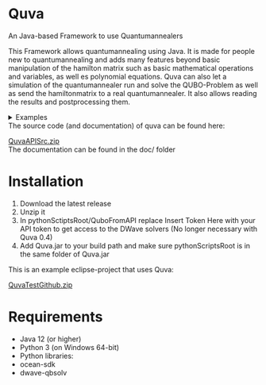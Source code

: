 # Quva
An Java-based Framework to use Quantumannealers

This Framework allows quantumannealing using Java. It is made for people new to quantumannealing and adds many features beyond basic manipulation of the hamilton matrix such as basic mathematical operations and variables, as well es polynomial equations. 
Quva can also let a simulation of the quantumannealer run and solve the QUBO-Problem as well as send the hamiltonmatrix to a real quantumannealer. It also allows reading the results and postprocessing them.
<details>
<summary>Examples</summary>
<details><summary>n-Queens Problem</summary>

```java

import quva.core.*;

public class QuvaMain extends QUBOMatrix{
	public QuvaMain() {
		//inits an empty matrix
		super(100);
		int n=6;

		//Each group of n (0 - n-1;n - 2n-1;...;n*n-n  - n*n-1) only has one qubit with the value 1
		for(int i=0;i<n;i++) limit(1,range(0+i*n,n-1 +i*n));
		//Each group that can be written like (i+0,i+n,i+2n,...,i+n*n-n) has exactly one qubit with the value one
		for(int i=0;i<n;i++) limit(1,range(0+i,n*n-n +i,n));

		//These conditions look if the queens are on the same diagonal. If so a punishment of one is added
		/*Same as 
		for(int i=0;i<n*n;i++) for(int j=0;j<n*n;j++) if(((i/n)-(i%n))==((j/n)-(j%n))&&i!=j) add(1,i,j);*/
		 applyRule(range(0,n*n-1),range(0,n*n-1),(i,j)-> ((i/n)-(i%n))==((j/n)-(j%n))&&i!=j, (i,j) ->1 );
		/*Same as 
		for(int i=0;i<n*n;i++) for(int j=0;j<n*n;j++) if(((i/n)+(i%n))==((j/n)+(j%n))&&i!=j) add(1,i,j);*/
		 applyRule(range(0,n*n-1),range(0,n*n-1),(i,j)-> ((i/n)+(i%n))==((j/n)+(j%n))&&i!=j, (i,j) ->1);

		//Runs the hamilton matrix
		int[] results=execute(SIMULATE);

		//prints the results
		for(int i=0;i<results.length;i++) {
		System.out.print(" "+results[i]);
		if(i%n==n-1)System.out.println("");
		}
	}
}
```

</details>
<details><summary>Traveling Salesman</summary>
This is the code required to solve the traveling Salesman problem:

```java

import quva.core.*;

public class QuvaMain extends QUBOMatrix{
	public QuvaMain() {
   		 //creates empty matrix with 100 qubits
		super(100);
    		//sets up the prorisation system for conditions (conditions with highter prority are weighted by the factor 10
    		// and the baseline is set at prority 0 rather than 1)
		init(10,false);
    		//The distances between the cities
		float[][] distances= {{0,3,4},{3,0,5},{4,5,0}};
		int n=distances.length;
   		 //Sets the priority of the conditions to follow to one (The higher the number the higher the priority)
		layer(1);
    		//groups the qubits in groups of n to make referencing them easier (the weights are added to make it easier to read the results)
		for(int i=0;i<n;i++) register("step"+i,n,fromIntArray(range(1,n)));
    		//Limits the merchant to visit only one city at a time
		for(int i=0;i<n;i++) limit(1,find("step"+i));
    		//Limits the merchant to visit a city only once
		for(int i=0;i<n;i++) limit(1,range(i,n*n-n+i,n));
   		 //Sets the prority to the baseline (wich was set to 0)
		layer(0);
   		 //Adds the travel costs
		for(int i=0;i<n;i++) pattern(distances,find("step"+i),find("step"+(i+1)%n));
		//prints the matrix
    		//System.out.println(this);
   		 //Simulates the hamilton-matrix
		int[] results=execute(SIMULATE);
   		 //reads the results
		System.out.println("The merchant visits the cities in the order: ");
		for(int i=0;i<n;i++) System.out.print((int)readVar(results,"step"+i)+" ");
	}
	float[] fromIntArray(int[] arr) {
		float[] ret=new float[arr.length];
		for(int i=0;i<arr.length;i++) ret[i]=arr[i];
		return ret;
	}
}
```
</details><details><summary>Solving equations</summary>
This is an example on how to solve the equation x^2+2x-1=9 -> x^2+2x-8=0

```java

import quva.core.*;

public class QuvaMain extends QUBOMatrix{
	public QuvaMain() {
		//inits the matrix
		super(100);
		init(10,false);
		//adds conditions with a priority of 1 (the higher the number the higher the priority)
		layer(1);
		//registers the variable x=-4q_0+2q_1+1q_2
		register("x",3,4,true);
		//registers xx as the product of x with itself
		registerMultiplyCarries("xx","x","x");
		layer(0);
		//adds the equation as a linear equation
		linearEquation("-8+2*x+1*xx");
		//prints out the hamilton matrix
		System.out.println(this);
		//executes the QUBO-Problem
		int ret[]=execute(SIMULATE);
		//reads x
		System.out.println("x="+readVar(ret,"x"));
	}
}
```
</details><details><summary>Primality Test</summary>
This program checks if a number is prime and if not it returns a p and q with n=p*q

```java

import quva.core.*;

public class QuvaMain extends QUBOMatrix{
	public QuvaMain() {
		super(100);
		init(10,false);
		int n=21;

		//Calculating the bits needed to represent each number
		int l1=binaryDigits(n)-2;
		int l2=(int)((l1+1)/2);

		//registers p and q/ p=2^l1*p_0+2^(l1-1)p_1+2^(l1-2)p_2+...+2p_(l1-1)
		register("p",l1,(int)Math.pow(2,l1),false);
		register("q",l2,(int)Math.pow(2,l2),false);
		//multiplies p*q
		registerMultiplyCarries("pq","p","q");

		//adds the equation 0=n-(p+1)(q+1)=n-pq-p-q-1
		linearEquation(n+" -1*pq  -1*p  -1*q  -1");

		//Optimization 
		for(int i=find("pq").length-1;i>=0;i--) if(findWeight("pq")[i]>n) remove(find("pq")[i],false);
		for(int i=find("p").length-1;i>=0;i--) for(int j=find("q").length-1;j>=0;j--) if(findWeight("p")[i]*findWeight("q")[j]>n) add(4,find("p")[i],find("q")[j]); 

		int[] returnvalues=execute(SIMULATE);
		println("");
		int p=(int)(readVar(returnvalues,"p")+1);
		int q=(int)(readVar(returnvalues,"q")+1);

		if(p*q==n) println("no prime number ("+n+"="+p+"*"+q+")");
		if(p*q!=n) println(n+" is a prime number");
	}
}
```
</details>
<details><summary>Collection of examples</summary>

```java
package quvatest.main;

import quva.core.QUBOMatrix;
import quva.core.QuvaApplication;
import quva.core.QuvaExecutionSettings;
import quva.core.QuvaUtilities;
import quva.postprocessing.OutputForm;

import static quva.core.QuvaUtilities.*;

public class Launcher {

	public Launcher() {
		QuvaExecutionSettings.executionSettings(AUTOCHAINSTRENGTH,AUTOTRUNCATE);
		QuvaExecutionSettings.apiToken("Insert Token here");
		QuvaExecutionSettings.samples(7500);
	}
	//most basic example. Takes a hamilton matrix and runs a simulation
	public void example1() {
		float[][] matrix={
				{0,1,-2},
				{0,0,-2},
				{0,0, 2}
		};
		
		int[] res=QUBOMatrix.sample(matrix, SIMULATE);
		
		for(int bit:res)System.out.print(bit+" ");
	}
	
	//Solves the following System of linear equation
	//x+2y=5
	//2x+y=4
	public void example2() {
		new QuvaApplication(SIMULATE) {
		@Override

		public void build() {
			//Registers 2 variables with 3 logical qubit each
			//x=4x_0+2x_1+x_2
			registerNat("x",3);
			registerNat("y",3);
			
			//Inserts linear equations
			linearEquation("x+2*y-5");
			linearEquation("2*x+y-4");
			
			setPostProcessingHandler(PRINTALLVARS);
		}
		};
	}
	//Solves the equation 1/8*x^3+2x^2-7=0
	public void example3() {
		new QuvaApplication(SIMULATE) {
		@Override
		public void build() {
			//Creates a new variable
			register("x",3,2f);
			
			//Adds a new polynomial Equation (Note: this only takes one variable)
			//If you want a linear expression you can do so in the second argument.
			//If you want to e.g. add y you need to write +y into the second argument
			polynomialEquation("7-2*x^2+0.125*x^3","");
			
			//Uses the OutputForm postprocessing handler
			setPostProcessingHandler(new OutputForm("The value of x is:?x!!"));
			//Using this commented out command will make the example return the values of all vars
			//including the ones making the polynomialEquation work
			//setPostProcessingHandler(PRINTALLVARS);
			println(this);
		}
		};
		
	}
	//Solves the traveling salesman problem
	public void example4() {
		new QuvaApplication(SIMULATE) {
		@Override
		public void build() {
			//Sets a weight of 5
			init(5);
			
			//Matrix with the costs of travel
			float[][] A= {{0,3,4},{3,0,5},{4,5,0}};
			//Registers the stops as variables of the type:
			//1x_0+2x_1+3x_2+...
			for(int i=0;i<A.length;i++) register("stop"+i,A.length,toFloatArray(range(1,A.length)));
			
			//Adds the conditions
			//Sets the priority (All new weights are to be multiplied by 5)
			layer(1);
			//Adds a punishment for visiting the same city twice or visits two cities at once
			applyRule(
				range(0,A.length*A.length-1),range(0,A.length*A.length-1),
				(i,j)->
				(i/A.length)==(j/A.length)
				||(i%A.length)==(j%A.length)
				,(i,j)->1);
			
			applyRule(range(0,A.length*A.length-1),
					QuvaUtilities::retTrue
					,(i)->-A.length);
			
			//Sets the priority (All new weights are to be multiplied by 1)
			layer(0);
			//Adds the travel costs
			for(int i=0;i<A.length;i++) pattern(A,find("stop"+i),find("stop"+((i+1)%A.length)));
			
			//Makes it return all variables
			setPostProcessingHandler(PRINTALLVARS);
		}
		};
		
	}
	public static void main(String[] args) {
		new Launcher();
	}
}

```
</details>
</details>
The source code (and documentation) of quva can be found here:
	
[QuvaAPISrc.zip](https://github.com/NumericPrime/QuvaAPI/releases/latest/download/QuvaAPISrc.zip)<br>
The documentation can be found in the doc/ folder

# Installation

<ol>
	<li>Download the latest release</li>
	<li>Unzip it</li>
	<li>In pythonSctiptsRoot/QuboFromAPI replace Insert Token Here with your API token to get access to the DWave solvers (No longer necessary with Quva 0.4)</li>
	<li>Add Quva.jar to your build path and make sure pythonScriptsRoot is in the same folder of Quva.jar</li>
</ol>
This is an example eclipse-project that uses Quva:

[QuvaTestGithub.zip](https://github.com/NumericPrime/QuvaAPI/releases/latest/download/QuvaTestGithub.zip)
# Requirements

<ul>
	<li>Java 12 (or higher)</li>
<li>Python 3 (on Windows 64-bit)</li>
<li>Python libraries:</li>
<li>	ocean-sdk</li>
<li>	dwave-qbsolv</li>
</ul>
